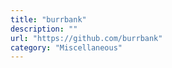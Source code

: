 ```yaml
---
title: "burrbank"
description: ""
url: "https://github.com/burrbank"
category: "Miscellaneous"
---
```

